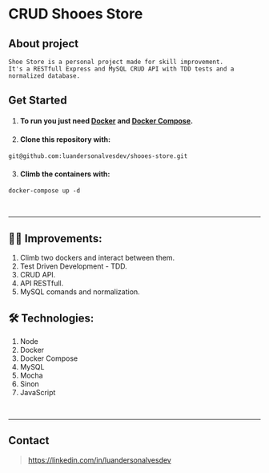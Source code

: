 # CRUD Shooes Store

## About project
    Shoe Store is a personal project made for skill improvement.
    It's a RESTfull Express and MySQL CRUD API with TDD tests and a normalized database.

## Get Started
  1. #### To run you just need [Docker](https://docs.docker.com/engine/install/ubuntu/) and [Docker Compose](https://docs.docker.com/compose/install/).
  2. #### Clone this repository with: 
  ```
  git@github.com:luandersonalvesdev/shooes-store.git
  ```
  3. #### Climb the containers with: 
  ```
  docker-compose up -d
  ```
<br>

---
## 👨‍💻 Improvements:
  1. Climb two dockers and interact between them. 
  2. Test Driven Development - TDD.
  3. CRUD API.
  4. API RESTfull.
  5. MySQL comands and normalization.

## 🛠️ Technologies:
  1. Node
  2. Docker
  3. Docker Compose
  4. MySQL
  5. Mocha
  6. Sinon
  7. JavaScript
<br>

---
## Contact

>https://linkedin.com/in/luandersonalvesdev